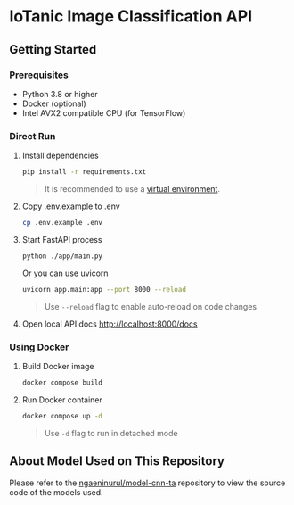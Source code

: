 # IoTanic Image Classification API

## Getting Started

### Prerequisites
- Python 3.8 or higher
- Docker (optional)
- Intel AVX2 compatible CPU (for TensorFlow)

### Direct Run
1. Install dependencies
    ```zsh
    pip install -r requirements.txt
    ```
   > It is recommended to use a [virtual environment](https://docs.python.org/3/library/venv.html).
2. Copy .env.example to .env
    ```zsh
    cp .env.example .env
    ```
3. Start FastAPI process
    ```zsh
    python ./app/main.py
    ```
   Or you can use uvicorn
    ```zsh
    uvicorn app.main:app --port 8000 --reload
    ```
   > Use `--reload` flag to enable auto-reload on code changes

4. Open local API docs [http://localhost:8000/docs](http://localhost:7000/docs)

### Using Docker
1. Build Docker image
    ```zsh
    docker compose build
    ```
2. Run Docker container
    ```zsh
    docker compose up -d
    ```
   > Use `-d` flag to run in detached mode


## About Model Used on This Repository
Please refer to the [ngaeninurul/model-cnn-ta](https://github.com/ngaeninurul/model-cnn-ta) repository to view the source code of the models used.
